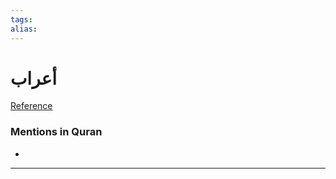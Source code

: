 ```yaml
---
tags: 
alias: 
---
```


# أعراب

[Reference](https://corpus.quran.com/concept.jsp?id=bedouin)

### Mentions in Quran
- 

---

